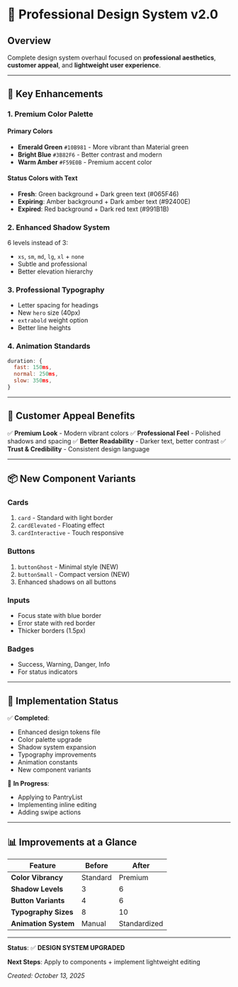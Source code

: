 # 🎨 Professional Design System v2.0

## Overview
Complete design system overhaul focused on **professional aesthetics**, **customer appeal**, and **lightweight user experience**.

---

## 🌟 Key Enhancements

### 1. **Premium Color Palette**

#### Primary Colors
- **Emerald Green** `#10B981` - More vibrant than Material green
- **Bright Blue** `#3B82F6` - Better contrast and modern
- **Warm Amber** `#F59E0B` - Premium accent color

#### Status Colors with Text
- **Fresh**: Green background + Dark green text (#065F46)
- **Expiring**: Amber background + Dark amber text (#92400E)
- **Expired**: Red background + Dark red text (#991B1B)

### 2. **Enhanced Shadow System**
6 levels instead of 3:
- `xs`, `sm`, `md`, `lg`, `xl` + `none`
- Subtle and professional
- Better elevation hierarchy

### 3. **Professional Typography**
- Letter spacing for headings
- New `hero` size (40px)
- `extrabold` weight option
- Better line heights

### 4. **Animation Standards**
```javascript
duration: {
  fast: 150ms,
  normal: 250ms,
  slow: 350ms,
}
```

---

## 🎯 Customer Appeal Benefits

✅ **Premium Look** - Modern vibrant colors
✅ **Professional Feel** - Polished shadows and spacing
✅ **Better Readability** - Darker text, better contrast
✅ **Trust & Credibility** - Consistent design language

---

## 📦 New Component Variants

### Cards
1. `card` - Standard with light border
2. `cardElevated` - Floating effect
3. `cardInteractive` - Touch responsive

### Buttons
1. `buttonGhost` - Minimal style (NEW)
2. `buttonSmall` - Compact version (NEW)
3. Enhanced shadows on all buttons

### Inputs
- Focus state with blue border
- Error state with red border
- Thicker borders (1.5px)

### Badges
- Success, Warning, Danger, Info
- For status indicators

---

## 🚀 Implementation Status

✅ **Completed**:
- Enhanced design tokens file
- Color palette upgrade
- Shadow system expansion
- Typography improvements
- Animation constants
- New component variants

🔄 **In Progress**:
- Applying to PantryList
- Implementing inline editing
- Adding swipe actions

---

## 📊 Improvements at a Glance

| Feature | Before | After |
|---------|--------|-------|
| **Color Vibrancy** | Standard | Premium |
| **Shadow Levels** | 3 | 6 |
| **Button Variants** | 4 | 6 |
| **Typography Sizes** | 8 | 10 |
| **Animation System** | Manual | Standardized |

---

**Status**: ✅ **DESIGN SYSTEM UPGRADED**

**Next Steps**: Apply to components + implement lightweight editing

*Created: October 13, 2025*
